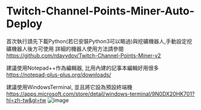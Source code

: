 # Twitch-Channel-Points-Miner-Auto-Deploy
首次執行請先下載Python(若已安裝Python3可以略過)與挖礦機器人,手動設定挖礦機器人後方可使用
詳細的機器人使用方法請參閱 https://github.com/rdavydov/Twitch-Channel-Points-Miner-v2


建議使用Notepad++作為編輯器, 比用內建的記事本編輯好用很多
https://notepad-plus-plus.org/downloads/

建議使用WindowsTerminal, 並且將它設為預設終端機
https://apps.microsoft.com/store/detail/windows-terminal/9N0DX20HK701?hl=zh-tw&gl=tw
![image](https://github.com/Neo1102/Twitch-Channel-Points-Miner-Auto-Deploy/assets/22034115/4829b2d5-de3f-4b78-a667-ac9b4c342541)
